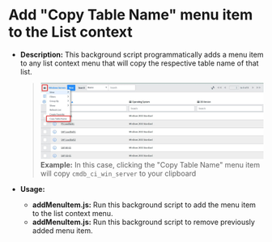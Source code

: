 # Add "Copy Table Name" menu item to the List context
* **Description:** This background script programmatically adds a menu item to any list context menu that will copy the respective table name of that list.

    >![Copy Table Name](menu.jpg)
**Example:** In this case, clicking the "Copy Table Name" menu item will copy ```cmdb_ci_win_server``` to your clipboard
* **Usage:** 
    - **addMenuItem.js:** Run this background script to add the menu item to the list context menu.
    - **addMenuItem.js:** Run this background script to remove previously added menu item.